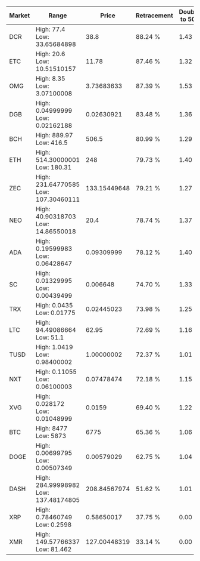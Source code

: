 | Market | Range | Price| Retracement | Doubles to 50% |
| --- | --- | --- | --- | --- |
| DCR | High: 77.4<br />Low: 33.65684898 | 38.8 | 88.24 % | 1.43 |
| ETC | High: 20.6<br />Low: 10.51510157 | 11.78 | 87.46 % | 1.32 |
| OMG | High: 8.35<br />Low: 3.07100008 | 3.73683633 | 87.39 % | 1.53 |
| DGB | High: 0.04999999<br />Low: 0.02162188 | 0.02630921 | 83.48 % | 1.36 |
| BCH | High: 889.97<br />Low: 416.5 | 506.5 | 80.99 % | 1.29 |
| ETH | High: 514.30000001<br />Low: 180.31 | 248 | 79.73 % | 1.40 |
| ZEC | High: 231.64770585<br />Low: 107.30460111 | 133.15449648 | 79.21 % | 1.27 |
| NEO | High: 40.90318703<br />Low: 14.86550018 | 20.4 | 78.74 % | 1.37 |
| ADA | High: 0.19599983<br />Low: 0.06428647 | 0.09309999 | 78.12 % | 1.40 |
| SC | High: 0.01329995<br />Low: 0.00439499 | 0.006648 | 74.70 % | 1.33 |
| TRX | High: 0.0435<br />Low: 0.01775 | 0.02445023 | 73.98 % | 1.25 |
| LTC | High: 94.49086664<br />Low: 51.1 | 62.95 | 72.69 % | 1.16 |
| TUSD | High: 1.0419<br />Low: 0.98400002 | 1.00000002 | 72.37 % | 1.01 |
| NXT | High: 0.11055<br />Low: 0.06100003 | 0.07478474 | 72.18 % | 1.15 |
| XVG | High: 0.028172<br />Low: 0.01048999 | 0.0159 | 69.40 % | 1.22 |
| BTC | High: 8477<br />Low: 5873 | 6775 | 65.36 % | 1.06 |
| DOGE | High: 0.00699795<br />Low: 0.00507349 | 0.00579029 | 62.75 % | 1.04 |
| DASH | High: 284.99998982<br />Low: 137.48174805 | 208.84567974 | 51.62 % | 1.01 |
| XRP | High: 0.78460749<br />Low: 0.2598 | 0.58650017 | 37.75 % | 0.00 |
| XMR | High: 149.57766337<br />Low: 81.462 | 127.00448319 | 33.14 % | 0.00 |
